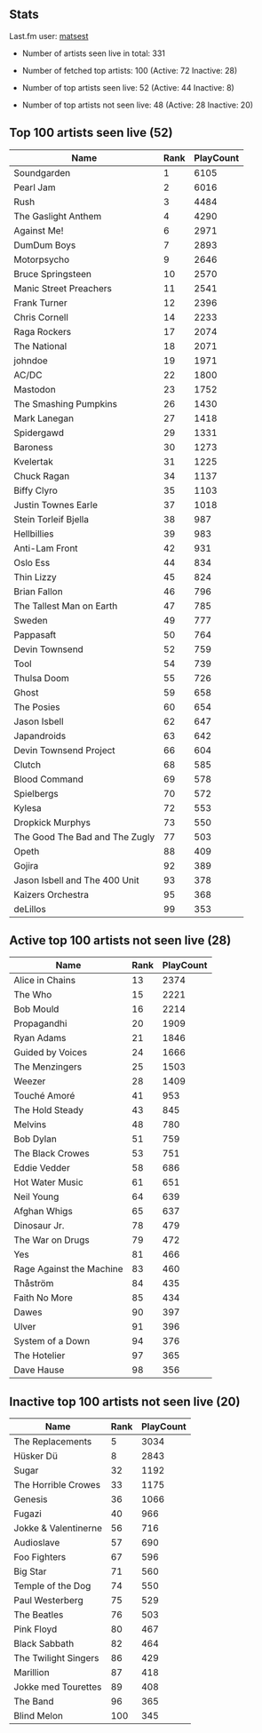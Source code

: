## Stats 


Last.fm user: [matsest](https://www.last.fm/user/matsest)

- Number of artists seen live in total: 331

- Number of fetched top artists: 100 (Active: 72 Inactive: 28)

- Number of top artists seen live: 52 (Active: 44 Inactive: 8)

- Number of top artists not seen live: 48 (Active: 28 Inactive: 20)

## Top 100 artists seen live (52)

Name                           | Rank | PlayCount
------------------------------ | ---- | ---------
Soundgarden                    | 1    | 6105     
Pearl Jam                      | 2    | 6016     
Rush                           | 3    | 4484     
The Gaslight Anthem            | 4    | 4290     
Against Me!                    | 6    | 2971     
DumDum Boys                    | 7    | 2893     
Motorpsycho                    | 9    | 2646     
Bruce Springsteen              | 10   | 2570     
Manic Street Preachers         | 11   | 2541     
Frank Turner                   | 12   | 2396     
Chris Cornell                  | 14   | 2233     
Raga Rockers                   | 17   | 2074     
The National                   | 18   | 2071     
johndoe                        | 19   | 1971     
AC/DC                          | 22   | 1800     
Mastodon                       | 23   | 1752     
The Smashing Pumpkins          | 26   | 1430     
Mark Lanegan                   | 27   | 1418     
Spidergawd                     | 29   | 1331     
Baroness                       | 30   | 1273     
Kvelertak                      | 31   | 1225     
Chuck Ragan                    | 34   | 1137     
Biffy Clyro                    | 35   | 1103     
Justin Townes Earle            | 37   | 1018     
Stein Torleif Bjella           | 38   | 987      
Hellbillies                    | 39   | 983      
Anti-Lam Front                 | 42   | 931      
Oslo Ess                       | 44   | 834      
Thin Lizzy                     | 45   | 824      
Brian Fallon                   | 46   | 796      
The Tallest Man on Earth       | 47   | 785      
Sweden                         | 49   | 777      
Pappasaft                      | 50   | 764      
Devin Townsend                 | 52   | 759      
Tool                           | 54   | 739      
Thulsa Doom                    | 55   | 726      
Ghost                          | 59   | 658      
The Posies                     | 60   | 654      
Jason Isbell                   | 62   | 647      
Japandroids                    | 63   | 642      
Devin Townsend Project         | 66   | 604      
Clutch                         | 68   | 585      
Blood Command                  | 69   | 578      
Spielbergs                     | 70   | 572      
Kylesa                         | 72   | 553      
Dropkick Murphys               | 73   | 550      
The Good The Bad and The Zugly | 77   | 503      
Opeth                          | 88   | 409      
Gojira                         | 92   | 389      
Jason Isbell and The 400 Unit  | 93   | 378      
Kaizers Orchestra              | 95   | 368      
deLillos                       | 99   | 353      

## Active top 100 artists not seen live (28)

Name                     | Rank | PlayCount
------------------------ | ---- | ---------
Alice in Chains          | 13   | 2374     
The Who                  | 15   | 2221     
Bob Mould                | 16   | 2214     
Propagandhi              | 20   | 1909     
Ryan Adams               | 21   | 1846     
Guided by Voices         | 24   | 1666     
The Menzingers           | 25   | 1503     
Weezer                   | 28   | 1409     
Touché Amoré             | 41   | 953      
The Hold Steady          | 43   | 845      
Melvins                  | 48   | 780      
Bob Dylan                | 51   | 759      
The Black Crowes         | 53   | 751      
Eddie Vedder             | 58   | 686      
Hot Water Music          | 61   | 651      
Neil Young               | 64   | 639      
Afghan Whigs             | 65   | 637      
Dinosaur Jr.             | 78   | 479      
The War on Drugs         | 79   | 472      
Yes                      | 81   | 466      
Rage Against the Machine | 83   | 460      
Thåström                 | 84   | 435      
Faith No More            | 85   | 434      
Dawes                    | 90   | 397      
Ulver                    | 91   | 396      
System of a Down         | 94   | 376      
The Hotelier             | 97   | 365      
Dave Hause               | 98   | 356      

## Inactive top 100 artists not seen live (20)

Name                 | Rank | PlayCount
-------------------- | ---- | ---------
The Replacements     | 5    | 3034     
Hüsker Dü            | 8    | 2843     
Sugar                | 32   | 1192     
The Horrible Crowes  | 33   | 1175     
Genesis              | 36   | 1066     
Fugazi               | 40   | 966      
Jokke & Valentinerne | 56   | 716      
Audioslave           | 57   | 690      
Foo Fighters         | 67   | 596      
Big Star             | 71   | 560      
Temple of the Dog    | 74   | 550      
Paul Westerberg      | 75   | 529      
The Beatles          | 76   | 503      
Pink Floyd           | 80   | 467      
Black Sabbath        | 82   | 464      
The Twilight Singers | 86   | 429      
Marillion            | 87   | 418      
Jokke med Tourettes  | 89   | 408      
The Band             | 96   | 365      
Blind Melon          | 100  | 345      
